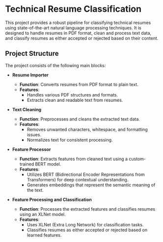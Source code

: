 # Technical Resume Classification

This project provides a robust pipeline for classifying technical resumes using state-of-the-art natural language processing techniques. It is designed to handle resumes in PDF format, clean and process text data, and classify resumes as either accepted or rejected based on their content.

## Project Structure

The project consists of the following main blocks:

- **Resume Importer**
  - **Function**: Converts resumes from PDF format to plain text.
  - **Features**:
    - Handles various PDF structures and formats.
    - Extracts clean and readable text from resumes.

- **Text Cleaning**
  - **Function**: Preprocesses and cleans the extracted text data.
  - **Features**:
    - Removes unwanted characters, whitespace, and formatting issues.
    - Normalizes text for consistent processing.

- **Feature Processor**
  - **Function**: Extracts features from cleaned text using a custom-trained BERT model.
  - **Features**:
    - Utilizes BERT (Bidirectional Encoder Representations from Transformers) for deep contextual understanding.
    - Generates embeddings that represent the semantic meaning of the text.

- **Feature Processing and Classification**
  - **Function**: Processes the extracted features and classifies resumes using an XLNet model.
  - **Features**:
    - Uses XLNet (Extra Long Network) for classification tasks.
    - Classifies resumes as either accepted or rejected based on learned features.
